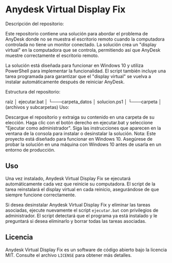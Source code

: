 # Anydesk Virtual Display Fix
Descripción del repositorio:

Este repositorio contiene una solución para abordar el problema de AnyDesk donde no se muestra el escritorio remoto cuando la computadora controlada no tiene un monitor conectado. La solución crea un "display virtual" en la computadora que se controla, permitiendo así que AnyDesk muestre correctamente el escritorio remoto.

La solución está diseñada para funcionar en Windows 10 y utiliza PowerShell para implementar la funcionalidad. El script también incluye una tarea programada para garantizar que el "display virtual" se vuelva a instalar automáticamente después de reiniciar AnyDesk.

Estructura del repositorio:


raíz
│   ejecutar.bat
│
└───carpeta_datos
    │   solucion.ps1
    │
    └───carpeta
        │   (archivos y subcarpetas)
Uso:

Descargue el repositorio y extraiga su contenido en una carpeta de su elección.
Haga clic con el botón derecho en ejecutar.bat y seleccione "Ejecutar como administrador".
Siga las instrucciones que aparecen en la ventana de la consola para instalar o desinstalar la solución.
Nota: Este proyecto está diseñado para funcionar en Windows 10. Asegúrese de probar la solución en una máquina con Windows 10 antes de usarla en un entorno de producción.


## Uso

Una vez instalado, Anydesk Virtual Display Fix se ejecutará automáticamente cada vez que reinicie su computadora. El script de la tarea reinstalará el display virtual en cada reinicio, asegurándose de que siempre funcione correctamente.

Si desea desinstalar Anydesk Virtual Display Fix y eliminar las tareas asociadas, ejecute nuevamente el script `ejecutar.bat` con privilegios de administrador. El script detectará que el programa ya está instalado y le preguntará si desea eliminarlo y borrar todas las tareas asociadas.

## Licencia

Anydesk Virtual Display Fix es un software de código abierto bajo la licencia MIT. Consulte el archivo `LICENSE` para obtener más detalles.
